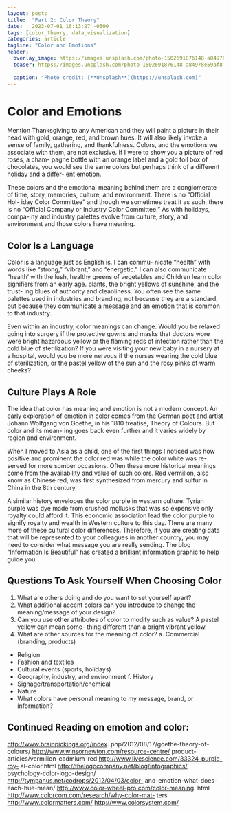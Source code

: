 ```yaml
---
layout: posts
title:  "Part 2: Color Theory"
date:   2023-07-01 16:13:27 -0500
tags: [color_theory, data_visualization]
categories: article
tagline: "Color and Emotions"
header:
  overlay_image: https://images.unsplash.com/photo-1502691876148-a84978e59af8?ixlib=rb-4.0.3&ixid=M3wxMjA3fDB8MHxwaG90by1wYWdlfHx8fGVufDB8fHx8fA%3D%3D&auto=format&fit=crop&w=1470&q=80
  teaser: https://images.unsplash.com/photo-1502691876148-a84978e59af8?ixlib=rb-4.0.3&ixid=M3wxMjA3fDB8MHxwaG90by1wYWdlfHx8fGVufDB8fHx8fA%3D%3D&auto=format&fit=crop&w=1470&q=80
  
  caption: "Photo credit: [**Unsplash**](https://unsplash.com)"
---
```

# Color and Emotions
Mention Thanksgiving to any American and they will paint a picture in their head with gold, orange, red, and brown hues. It will also likely invoke a sense of family, gathering, and thankfulness. Colors, and the emotions we associate with them, are not exclusive. If I were to show you a picture of red roses, a cham- pagne bottle with an orange label and a gold foil box of chocolates, you would see the same colors but perhaps think of a different holiday and a differ- ent emotion.

These colors and the emotional meaning behind them are a conglomerate of time, story, memories, culture, and environment. There is no “Official Hol- iday Color Committee” and though we sometimes treat it as such, there is no “Official Company or Industry Color Committee.” As with holidays, compa- ny and industry palettes evolve from culture, story, and environment and those colors have meaning.

## Color Is a Language
Color is a language just as English is. I can commu- nicate “health” with words like “strong,” “vibrant,” and “energetic.” I can also communicate “health‘ with the lush, healthy greens of vegetables and
Children learn color signifiers from an early age.
plants, the bright yellows of sunshine, and the trust- ing blues of authority and cleanliness. You often see the same palettes used in industries and branding, not because they are a standard, but because they communicate a message and an emotion that is common to that industry.

Even within an industry, color meanings can change. Would you be relaxed going into surgery if the protective gowns and masks that doctors wore were bright hazardous yellow or the flaming reds of infection rather than the cold blue of sterilization? If you were visiting your new baby in a nursery at a hospital, would you be more nervous if the nurses wearing the cold blue of sterilization, or the pastel yellow of the sun and the rosy pinks of warm cheeks?

## Culture Plays A Role
The idea that color has meaning and emotion is not a modern concept. An early exploration of emotion in color comes from the German poet and artist Johann Wolfgang von Goethe, in his 1810 treatise, Theory of Colours. But color and its mean- ing goes back even further and it varies widely by region and environment.

When I moved to Asia as a child, one of the first things I noticed was how positive and prominent the color red was while the color white was re- served for more somber occasions. Often these more historical meanings come from the availability and value of such colors. Red vermilion, also know as Chinese red, was first synthesized from mercury and sulfur in China in the 8th century.

A similar history envelopes the color purple in western culture. Tyrian purple was dye made from crushed mollusks that was so expensive only royalty could afford it. This economic association lead the color purple to signify royalty and wealth in Western culture to this day. There are many more of these cultural color differences. Therefore, if
you are creating data that will be represented to your colleagues in another country, you may need to consider what message you are really sending. The blog “Information Is Beautiful” has created a brilliant information graphic to help guide you.

## Questions To Ask Yourself When Choosing Color
1. What are others doing and do you want to set yourself apart?
2. What additional accent colors can you introduce to change the meaning/message of your design?
3. Can you use other attributes of color to modify such as value? A pastel yellow can mean some- thing different than a bright vibrant yellow.
4. What are other sources for the meaning of color? a. Commercial (branding, products)
* Religion
* Fashion and textiles
* Cultural events (sports, holidays)
* Geography, industry, and environment f. History
* Signage/transportation/chemical
* Nature
* What colors have personal meaning to my message, brand, or information?

## Continued Reading on emotion and color:
http://www.brainpickings.org/index. php/2012/08/17/goethe-theory-of-colours/
http://www.winsornewton.com/resource-centre/ product-articles/vermilion-cadmium-red
http://www.livescience.com/33324-purple-roy- al-color.html
http://thelogocompany.net/blog/infographics/ psychology-color-logo-design/
http://tympanus.net/codrops/2012/04/03/color- and-emotion-what-does-each-hue-mean/
http://www.color-wheel-pro.com/color-meaning. html
http://www.colorcom.com/research/why-color-mat- ters
http://www.colormatters.com/ http://www.colorsystem.com/